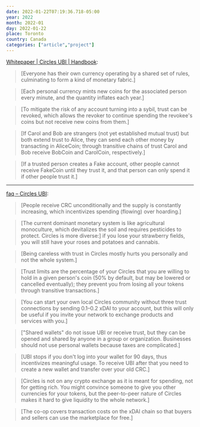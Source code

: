 ```yaml
---
date: 2022-01-22T07:19:36.718-05:00
year: 2022
month: 2022-01
day: 2022-01-22
place: Toronto
country: Canada
categories: ["article","project"]
---
```

[Whitepaper | Circles UBI | Handbook](https://handbook.joincircles.net/docs/developers/whitepaper/):

> [Everyone has their own currency operating by a shared set of rules, culminating to form a kind of monetary fabric.]

> [Each personal currency mints new coins for the associated person every minute, and the quantity inflates each year.]

> [To mitigate the risk of any account turning into a sybil, trust can be revoked, which allows the revoker to continue spending the revokee's coins but not receive new coins from them.]

> [If Carol and Bob are strangers (not yet established mutual trust) but both extend trust to Alice, they can send each other money by transacting in AliceCoin; through transitive chains of trust Carol and Bob receive BobCoin and CarolCoin, respectively.]

> [If a trusted person creates a Fake account, other people cannot receive FakeCoin until they trust it, and that person can only spend it if other people trust it.]

---

[faq – Circles UBI](https://joincircles.net/faq/):


> [People receive CRC unconditionally and the supply is constantly increasing, which incentivizes spending (flowing) over hoarding.]

> [The current dominant monetary system is like agricultural monoculture, which devitalizes the soil and requires pesticides to protect. Circles is more diverse:] if you lose your strawberry fields, you will still have your roses and potatoes and cannabis.

> [Being careless with trust in Circles mostly hurts you personally and not the whole system.]

> [Trust limits are the percentage of your Circles that you are willing to hold in a given person's coin (50% by default, but may be lowered or cancelled eventually); they prevent you from losing all your tokens through transitive transactions.]

> [You can start your own local Circles community without three trust connections by sending 0.1–0.2 xDAI to your account, but this will only be useful if you invite your network to exchange products and services with you.]

> ["Shared wallets" do not issue UBI or receive trust, but they can be opened and shared by anyone in a group or organization. Businesses should not use personal wallets because taxes are complicated.]

> [UBI stops if you don't log into your wallet for 90 days, thus incentivizes meaningful usage. To receive UBI after that you need to create a new wallet and transfer over your old CRC.]

> [Circles is not on any crypto exchange as it is meant for spending, not for getting rich. You might convince someone to give you other currencies for your tokens, but the peer-to-peer nature of Circles makes it hard to give liquidity to the whole network.]

> [The co-op covers transaction costs on the xDAI chain so that buyers and sellers can use the marketplace for free.]
